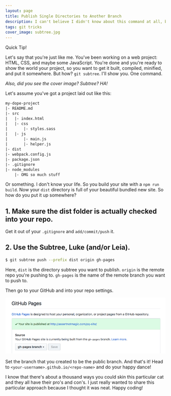 ```yaml
---
layout: page
title: Publish Single Directories to Another Branch
description: I can't believe I didn't know about this command at all, but it helps me publish a javascript project's dist folder to GitHub Pages.
tags: git tricks
cover_image: subtree.jpg
---
```


Quick Tip!

Let's say that you're just like me.  You've been working on a web project: HTML, CSS, and maybe some JavaScript.  You're done and you're ready to show the world your project, so you want to get it built, compiled, minified, and put it somewhere.  But how?  `git subtree`.  I'll show you.  One command.

*Also, did you see the cover image?  Subtree?  HA!*

Let's assume you've got a project laid out like this:

```text
my-dope-project
|- README.md
|- src
|   |- index.html
|   |- css
|       |- styles.sass
|   |- js
|       |- main.js
|       |- helper.js
|- dist
|- webpack.config.js
|- package.json
|- .gitignore
|- node_modules
    |- OMG so much stuff
```

Or something.  I don't know your life.  So you build your site with a `npm run build`.  Now your `dist` directory is full of your beautiful bundled new site.  So how do you put it up somewhere?

## 1. Make sure the dist folder is actually checked into your repo.

Get it out of your `.gitignore` and `add/commit/push` it.

## 2. Use the Subtree, Luke (and/or Leia).

```bash
$ git subtree push --prefix dist origin gh-pages
```

Here, `dist` is the directory subtree you want to publish.  `origin` is the remote repo you're pushing to.  `gh-pages` is the name of the remote branch you want to push to.

Then go to your GitHub and into your repo settings.

![GitHub Pages Settings](/img/gh-pages-settings.png)

Set the branch that you created to be the public branch.  And that's it!  Head to `<your-username>.github.io/<repo-name>` and do your happy dance!

I know that there's about a thousand ways you could skin this particular cat and they all have their pro's and con's.  I just really wanted to share this particular approach because I thought it was neat.  Happy coding!
